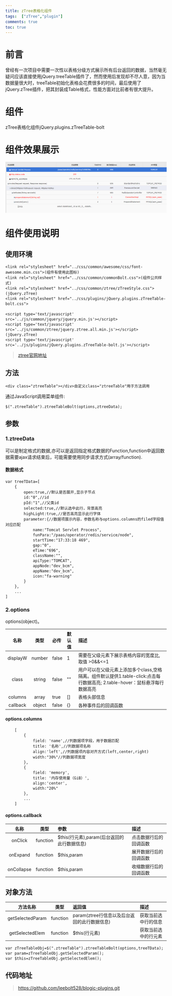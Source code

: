 ```yaml
---
title: zTree表格化组件
tags:  ["zTree","plugin"]
comments: true
toc: true
---
```

# 前言
曾经有一次项目中需要一次性以表格分级方式展示所有后台返回的数据，当然毫无疑问应该直接使用jQuery.treeTable插件了，然而使用后发现却不尽人意，因为当数据量很大时，treeTable初始化表格会花费很多的时间，最后使用了jQuery.zTree插件，把其封装成Table格式，性能方面对比前者有很大提升。
<!-- more -->
# 组件
zTree表格化组件jQuery.plugins.zTreeTable-bolt
# 组件效果展示
![zTreeTable效果图](/img/plugin/zTreeTable.png)  
# 组件使用说明
## 使用环境

    <link rel="stylesheet" href="../css/common/awesome/css/font-awesome.min.css">(组件有使用此图标)
    <link rel="stylesheet" href="../css/common/commonBolt.css">(组件公共样式)
    <link rel="stylesheet" href="../css/common/ztree/zTreeStyle.css">(jQuery.zTree)
    <link rel="stylesheet" href="../css/plugins/jQuery.plugins.zTreeTable-bolt.css">

    <script type='text/javascript' src='../js/common/jquery/jquery.min.js'></script>
    <script type='text/javascript' src='../js/common/ztree/jquery.ztree.all.min.js'></script>(jQuery.zTree)
    <script type='text/javascript' src='../js/plugins/jQuery.plugins.zTreeTable-bolt.js'></script>

>[ztree官网地址](http://www.treejs.cn/v3/api.php)
## 方法

    <div class="ztreeTable"></div>自定义class="ztreeTable"用于方法调用

通过JavaScript调用菜单组件:

    $(".ztreeTable").ztreeTableBolt(options,ztreeData);

## 参数
### 1.ztreeData     
可以是制定格式的数据,亦可以是返回指定格式数据的Function,function中返回数据需要ajax请求结束后，可能需要使用同步请求方式(array/function).
#### 数据格式

    var treeTData=[
        {
            open:true,//默认是否展开,显示子节点
            id:"0",//id
            pId:"1",//父类id
            selected:true,//默认选中此行，背景高亮
            highLight:true,//是否高亮显示此行字体
            parameter:{//数据项展示内容，参数名称与options.columns的filed字段值对应匹配
                name:"Tomcat Servlet Process",
                funPara:"/paas/operator/redis/service/node",
                startTime:"17:33:18 469",
                gap:"0",                            
                eTime:"696",    
                className:"", 
                apiType:"TOMCAT",
                appNode:"dev_bcm",
                appName:"dev_bcm",
                icon:"fa-warning"    
            }
        },
        ...
    ]

### 2.options
options(object)。

| 名称          | 类型           | 必传 | 默认值  | 描述  |
| :-----------: |:-------------:| :----- |:-----  |:-----|
| displayW      | number        | false | 1  |需要在父级元素下展示表格内容的宽度比,取值 >0&&<=1|
| class     | string       | false |  ""   |用户可以在父级元素上添加多个class,空格隔离。组件默认提供1.table-click:点击每行数据高亮; 2.table-hover：鼠标悬浮每行数据高亮|
| columns     | array       | true |  []   |表格头部信息|
| callback      | object        | false |   {}    |各种事件后的回调函数|

#### options.columns
```
    [
        {
            field: 'name',//列数据项字段，用于数据匹配
            title: '名称',//列数据项名称
            align:'left',//列数据项内容对齐方式(left,center,right)
            width:"30%"//列数据项宽度
        },
        {
            field: 'memory',
            title: '内存使用量（GiB）',
            align:'center',
            width:"20%"
        },
        ...
    ]
```
#### options.callback

| 名称          | 类型           | 参数  | 描述  |
| :-----------: |:-------------:| :-----  |:-----|
| onClick      | function       | $this(行元素),param(后台返回的此行数据信息)     |点击数据行后的回调函数|
| onExpand    | function       |  $this,param    |展开数据行后的回调函数|
| onCollapse    | function       |  $this,param    |收缩数据行后的回调函数|

## 对象方法

| 方法名称          | 类型           | 返回值  | 描述  |
| :-----------: |:-------------:| :-----  |:-----|
| getSelectedParam      | function   | param(ztree行信息以及后台返回的此行数据信息)     |获取当前选中行的信息|
| getSelectedElem    | function    |  $this(行元素)    |获取当前选中的行元素|

    var zTreeTableObj=$(".ztreeTable").ztreeTableBolt(options,treeTData);
    var param=zTreeTableObj.getSelectedParam();
    var $this=zTreeTableObj.getSelectedElem();

## 代码地址
>https://github.com/leebolt528/blogic-plugins.git
